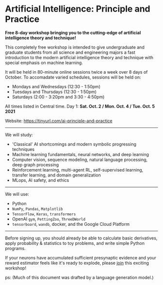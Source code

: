 ﻿# Artificial Intelligence: Principle and Practice

**Free 8-day workshop bringing you to the cutting-edge  of artificial intelligence theory and technique!**

This completely free workshop is intended to give undergraduate and graduate students from all science and engineering majors a fast introduction to the modern artificial intelligence theory and technique with special emphasis on machine learning. 

It will be held in 80-minute online sessions twice a week over 8 days of October. To accomadate varied schedules,    sessions will be held on:

- Mondays and Wednesdays (12:30 - 1:50pm)
- Tuesdays and Thursdays (12:30 - 1:50pm)
- Saturdays (2:00 - 3:20pm and 3:30 - 4:50pm)

All times listed in Central time. Day 1: **Sat. Oct. 2 / Mon. Oct. 4 / Tue. Oct. 5 2021**

Website: https://tinyurl.com/ai-principle-and-practice

---

We will study:

 - 'Classical' AI shortcomings and modern symbolic progressing techniques </br>
 - Machine learning fundamentals, neural networks, and deep learning </br>
 - Computer vision, sequence modeling, natural language processing, deep graph processing </br>
 - Reinforcement learning, multi-agent RL, self-supervised learning, transfer learning, and domain generalization </br>
 - MLops, AI safety, and ethics </br>

---

We will use:

 - Python </br>
 - `NumPy`, `Pandas`, `Matplotlib` </br>
 - `TensorFlow`, `Keras`,  `transformers` </br>
 - OpenAI `gym`, `PettingZoo`, `ThreeDWorld` </br>
 - `tensorboard`, `wandb`, docker, and the Google Cloud Platform </br>

---

Before signing up, you should already be able to calculate basic derivatives, apply probability & statistics to toy problems, and write simple Python programs. 

If your neurons have accumulated sufficient presynaptic evidence and your reward estimator feels like it's ready to explode, please [join](https://jacobfv.github.io/Artificial-Intelligence-Principle-and-Practice/#signup) this exciting workshop!

ps: (Much of this document was drafted by a language generation model.)
